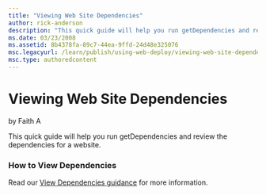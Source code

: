 ```yaml
---
title: "Viewing Web Site Dependencies"
author: rick-anderson
description: "This quick guide will help you run getDependencies and review the dependencies for a website. How to View Dependencies Read our View Dependencies guidance fo..."
ms.date: 03/23/2008
ms.assetid: 8b4378fa-89c7-44ea-9ffd-24d48e325076
msc.legacyurl: /learn/publish/using-web-deploy/viewing-web-site-dependencies
msc.type: authoredcontent
---
```

Viewing Web Site Dependencies
====================
by Faith A

This quick guide will help you run getDependencies and review the dependencies for a website.

### How to View Dependencies

Read our [View Dependencies guidance](https://technet.microsoft.com/library/dd569091.aspx "Viewing Dependencies") for more information.